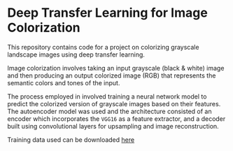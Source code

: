 # Deep Transfer Learning for Image Colorization


This repository contains code for a project on colorizing grayscale landscape images using deep transfer learning.


Image colorization involves taking an input grayscale (black & white) image and then producing an output colorized image (RGB) that represents the semantic colors and tones of the input. 


The process employed in involved training a neural network model to predict the colorized version of grayscale images based on their features. The autoencoder model was used and the architecture consisted of an encoder which incorporates the `VGG16` as a feature extractor, and a decoder built using convolutional layers for upsampling and image reconstruction.


Training data used can be downloaded [here](https://drive.google.com/drive/folders/1HxQgbdN-2FMPRQIDgoskYY5dA_Ekhxk_?usp=drive_link)
